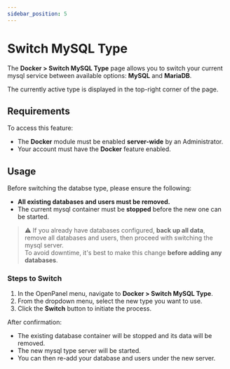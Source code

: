 ```yaml
---
sidebar_position: 5
---
```


# Switch MySQL Type

The **Docker > Switch MySQL Type** page allows you to switch your current mysql service between available options: **MySQL** and **MariaDB**.

The currently active type is displayed in the top-right corner of the page.

## Requirements

To access this feature:

- The **Docker** module must be enabled **server-wide** by an Administrator.
- Your account must have the **Docker** feature enabled.

## Usage

Before switching the databse type, please ensure the following:

- **All existing databases and users must be removed.**
- The current mysql container must be **stopped** before the new one can be started.

> ⚠️ If you already have databases configured, **back up all data**, remove all databases and users, then proceed with switching the mysql server.  
> To avoid downtime, it's best to make this change **before adding any databases**.

### Steps to Switch

1. In the OpenPanel menu, navigate to **Docker > Switch MySQL Type**.
2. From the dropdown menu, select the new type you want to use.
3. Click the **Switch** button to initiate the process.

After confirmation:

- The existing database container will be stopped and its data will be removed.
- The new mysql type server will be started.
- You can then re-add your database and users under the new server.
